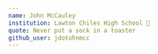 ```yaml
---
name: John McCauley
institution: Lawton Chiles High School 🚩
quote: Never put a sock in a toaster
github_user: jdotohnmcc
---
```

